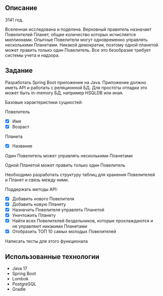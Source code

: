 ## Описание

3141 год.

Вселенная исследована и поделена.
Верховный правитель назначает Повелителей Планет, общее количество которых исчисляется миллионами.
Опытные Повелители могут одновременно управлять несколькими Планетами. Никакой демократии, поэтому одной планетой может править только один Повелитель.
Все это безобразие требует системы учета и надзора.

## Задание

Разработать Spring Boot приложение на Java.
Приложение должно иметь API и работать с реляционной БД. Для простоты отладки это может быть in-memory БД, например HSQLDB или иная.

Базовые характеристики сущностей:

Повелитель
- [X] Имя
- [X] Возраст

Планета
- [X] Название

Один Повелитель может управлять несколькими Планетами

Одной Планетой может править только один Повелитель

Необходимо разработать структуру таблиц для хранения Повелителей и Планет и связь между ними.

Поддержать методы API:
- [X] Добавить нового Повелителя
- [X] Добавить новую Планету
- [X] Назначить Повелителя управлять Планетой
- [X] Уничтожить Планету
- [X] Найти всех Повелителей бездельников, которые прохлаждаются и не управляют никакими Планетами
- [X] Отобразить ТОП 10 самых молодых Повелителей

Написать тесты для этого функционала

## Использованные технологии

- Java 17
- Spring Boot
- Lombok
- PostgreSQL
- Gradle
